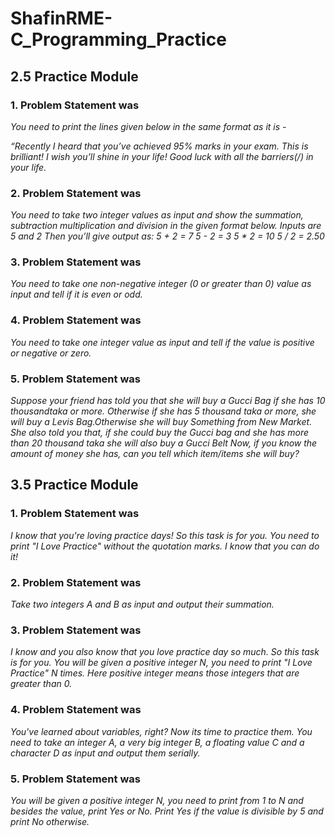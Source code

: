 # ShafinRME-C_Programming_Practice
## 2.5 Practice Module
### 1. Problem Statement was 
*You need to print the lines given below in the same format as it is -*

*“Recently I heard that you’ve achieved 95% marks in your exam.*
*This is brilliant!*
*I wish you’ll shine in your life!	Good luck with all the barriers(/\) in your life.* 

### 2. Problem Statement was
*You need to take two integer values as input and show the summation, subtraction multiplication and division in the given format below.*
*Inputs are 5 and 2*
*Then you’ll give output as:*
*5 + 2 = 7*
*5 - 2 = 3*
*5 * 2 = 10*
*5 / 2 = 2.50*

### 3. Problem Statement was
*You need to take one non-negative integer (0 or greater than 0) value as input and tell if it is even or odd.*

### 4. Problem Statement was
*You need to take one integer value as input and tell if the value is positive or negative or zero.*

### 5. Problem Statement was
*Suppose your friend has told you that she will buy a Gucci Bag if she has 10 thousandtaka or more. Otherwise if she has 5 thousand taka or more, she will buy a Levis Bag.Otherwise she will buy Something from New Market. She also told you that, if she could buy the Gucci bag and she has more than 20 thousand taka she will also buy a Gucci Belt*
*Now, if you know the amount of money she has, can you tell which item/items she will buy?*

## 3.5 Practice Module
### 1. Problem Statement was
*I know that you're loving practice days! So this task is for you. You need to print "I Love Practice" without the quotation marks. I know that you can do it!*

### 2. Problem Statement was
*Take two integers A and B as input and output their summation.*

### 3. Problem Statement was
*I know and you also know that you love practice day so much. So this task is for you. You will be given a positive integer N, you need to print "I Love Practice" N times.*
*Here positive integer means those integers that are greater than 0.*

### 4. Problem Statement was
*You've learned about variables, right? Now its time to practice them. You need to take an integer A, a very big integer B, a floating value C and a character D as input and output them serially.*
### 5. Problem Statement was
*You will be given a positive integer N, you need to print from 1 to N and besides the value, print Yes or No. Print Yes if the value is divisible by 5 and print No otherwise.*